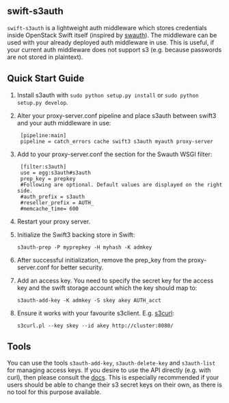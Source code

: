swift-s3auth
------------
`swift-s3auth` is a lightweight auth middleware which stores credentials inside
OpenStack Swift itself (inspired by [swauth](https://github.com/openstack/swauth)).
The middleware can be used with your already deployed auth middleware in use.
This is useful, if your current auth middleware does not support s3 
(e.g. because passwords are not stored in plaintext).

Quick Start Guide
-----------------

1) Install s3auth with ``sudo python setup.py install`` or ``sudo python
   setup.py develop``.

2) Alter your proxy-server.conf pipeline and place s3auth between swift3 and your
   auth middleware in use:

        [pipeline:main]
        pipeline = catch_errors cache swift3 s3auth myauth proxy-server


3) Add to your proxy-server.conf the section for the Swauth WSGI filter:

        [filter:s3auth]
        use = egg:s3auth#s3auth
        prep_key = prepkey
        #Following are optional. Default values are displayed on the right side.
        #auth_prefix = s3auth
        #reseller_prefix = AUTH_
        #memcache_time= 600

4) Restart your proxy server.

6) Initialize the Swift3 backing store in Swift:

       s3auth-prep -P myprepkey -H myhash -K admkey


7) After successful initialization, remove the prep_key from the proxy-server.conf
   for better security.

8) Add an access key. You need to specify the secret key for the access key and
   the swift storage account which the key should map to:

       s3auth-add-key -K admkey -S skey akey AUTH_acct   

9) Ensure it works with your favourite s3client. E.g. [s3curl](https://github.com/rtdp/s3curl):

       s3curl.pl --key skey --id akey http://cluster:8080/

Tools
------
You can use the tools  ``s3auth-add-key``, ``s3auth-delete-key`` and ``s3auth-list``
for managing access keys. If you desire to use the API directly (e.g. with curl),
then please consult the [docs](http://swift-s3auth.readthedocs.io/en/latest/middleware.html).
This is especially recommended if your users should be able to change their s3 secret
keys on their own, as there is no tool for this purpose available.